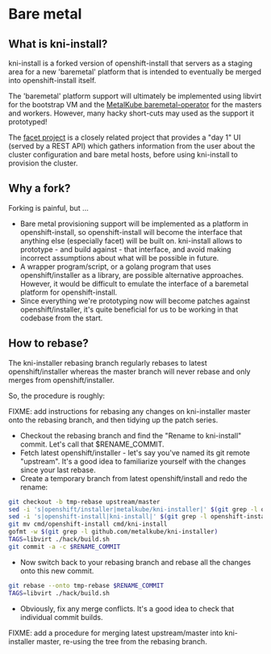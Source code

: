 # Bare metal

## What is kni-install?

kni-install is a forked version of openshift-install that servers as a
staging area for a new 'baremetal' platform that is intended to
eventually be merged into openshift-install itself.

The 'baremetal' platform support will ultimately be implemented using
libvirt for the bootstrap VM and the [MetalKube
baremetal-operator](https://github.com/metalkube/bare-metal-operator)
for the masters and workers. However, many hacky short-cuts may used
as the support it prototyped!

The [facet project](https://github.com/metalkube/facet) is a closely
related project that provides a "day 1" UI (served by a REST API)
which gathers information from the user about the cluster
configuration and bare metal hosts, before using kni-install to
provision the cluster.

## Why a fork?

Forking is painful, but ...

- Bare metal provisioning support will be implemented as a platform in
  openshift-install, so openshift-install will become the interface
  that anything else (especially facet) will be built on. kni-install
  allows to prototype - and build against - that interface, and avoid
  making incorrect assumptions about what will be possible in future.
- A wrapper program/script, or a golang program that uses
  openshift/installer as a library, are possible alternative
  approaches. However, it would be difficult to emulate the interface
  of a baremetal platform for openshift-install.
- Since everything we're prototyping now will become patches against
  openshift/installer, it's quite beneficial for us to be working in
  that codebase from the start.

## How to rebase?

The kni-installer rebasing branch regularly rebases to latest
openshift/installer whereas the master branch will never rebase and
only merges from openshift/installer.

So, the procedure is roughly:

FIXME: add instructions for rebasing any changes on kni-installer
master onto the rebasing branch, and then tidying up the patch
series.

- Checkout the rebasing branch and find the "Rename to kni-install"
  commit. Let's call that $RENAME_COMMIT.
- Fetch latest openshift/installer - let's say you've named its
  git remote "upstream". It's a good idea to familiarize yourself
  with the changes since your last rebase.
- Create a temporary branch from latest openshift/install and
  redo the rename:

```sh
git checkout -b tmp-rebase upstream/master
sed -i 's|openshift/installer|metalkube/kni-installer|' $(git grep -l openshift/installer | grep '\(cmd\|build.sh\|pkg\|assets_generate.go\)')
sed -i 's|openshift-install|kni-install|' $(git grep -l openshift-install | grep '\(cmd\|build.sh\|pkg\)')
git mv cmd/openshift-install cmd/kni-install
gofmt -w $(git grep -l github.com/metalkube/kni-installer)
TAGS=libvirt ./hack/build.sh
git commit -a -c $RENAME_COMMIT
```

- Now switch back to your rebasing branch and rebase all the
  changes onto this new commit.

```sh
git rebase --onto tmp-rebase $RENAME_COMMIT
TAGS=libvirt ./hack/build.sh
```

- Obviously, fix any merge conflicts. It's a good idea to check
  that individual commit builds.

FIXME: add a procedure for merging latest upstream/master into
kni-installer master, re-using the tree from the rebasing
branch.
